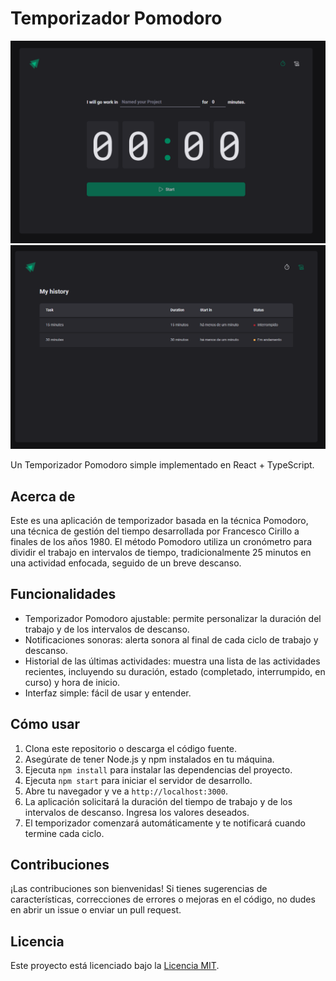 # Temporizador Pomodoro

![Temporizador Pomodoro](https://github.com/NandaoSpain/Pomodoro/blob/main/pomodoro.png)
![Temporizador Pomodoro](https://github.com/NandaoSpain/Pomodoro/blob/main/pomodoro2.png)

Un Temporizador Pomodoro simple implementado en React + TypeScript.

## Acerca de

Este es una aplicación de temporizador basada en la técnica Pomodoro, una técnica de gestión del tiempo desarrollada por Francesco Cirillo a finales de los años 1980. El método Pomodoro utiliza un cronómetro para dividir el trabajo en intervalos de tiempo, tradicionalmente 25 minutos en una actividad enfocada, seguido de un breve descanso.

## Funcionalidades

- Temporizador Pomodoro ajustable: permite personalizar la duración del trabajo y de los intervalos de descanso.
- Notificaciones sonoras: alerta sonora al final de cada ciclo de trabajo y descanso.
- Historial de las últimas actividades: muestra una lista de las actividades recientes, incluyendo su duración, estado (completado, interrumpido, en curso) y hora de inicio.
- Interfaz simple: fácil de usar y entender.

## Cómo usar

1. Clona este repositorio o descarga el código fuente.
2. Asegúrate de tener Node.js y npm instalados en tu máquina.
3. Ejecuta `npm install` para instalar las dependencias del proyecto.
4. Ejecuta `npm start` para iniciar el servidor de desarrollo.
5. Abre tu navegador y ve a `http://localhost:3000`.
6. La aplicación solicitará la duración del tiempo de trabajo y de los intervalos de descanso. Ingresa los valores deseados.
7. El temporizador comenzará automáticamente y te notificará cuando termine cada ciclo.

## Contribuciones

¡Las contribuciones son bienvenidas! Si tienes sugerencias de características, correcciones de errores o mejoras en el código, no dudes en abrir un issue o enviar un pull request.

## Licencia

Este proyecto está licenciado bajo la [Licencia MIT](https://github.com/NandaoSpain/Pomodoro/blob/main/LICENSE).
